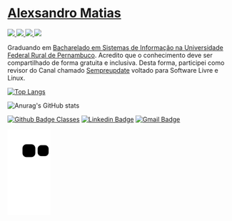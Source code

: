 # [Alexsandro Matias](https://sempreupdate.com.br/autor/alexsandro)

<a href="https://github.com/alexsandro-matias/maratonaJava_DevDojo">
  <img src="http://img.shields.io/badge/-Java-007396?style=flat-square&logo=java&logoColor=white">
</a>

<a href="https://github.com/alexsandro-matias/introducao-a-programacao-em-C"> 
  <img src="http://img.shields.io/badge/-C-007396?style=flat-square&logo=c&logoColor=white">
</a>

<a href="https://github.com/alexsandro-matias/curso-em-video-python">
  <img src="http://img.shields.io/badge/-Python-007396?style=flat-square&logo=python&logoColor=white">
</a>

<img src=" https://upload.wikimedia.org/wikipedia/commons/9/99/Unofficial_JavaScript_logo_2.svg" width="50px">


Graduando em [Bacharelado em Sistemas de Informação na Universidade Federal Rural de Pernambuco](https://wwws.cnpq.br/cvlattesweb/PKG_MENU.menu?f_cod=0039394FAFF802E6848757E691978AB9#). Acredito que o conhecimento deve ser compartilhado de forma gratuita e inclusiva. Desta forma, participei como revisor do Canal chamado [Sempreupdate](https://sempreupdate.com.br) voltado para Software Livre e Linux.  


[![Top Langs](https://github-readme-stats.vercel.app/api/top-langs/?username=alexsandro-matias)](https://github.com/alexsandro-matias/github-readme-stats)

![Anurag's GitHub stats](https://github-readme-stats.vercel.app/api?username=alexsandro-matias&show_icons=true&theme=dark)




[![Github Badge Classes](https://img.shields.io/badge/-Github%20Classes-000?style=flat-square&logo=Github&logoColor=white&link=https://github.com/alexsandro-matias )](https://github.com/alexsandro-matias)
[![Linkedin Badge](https://img.shields.io/badge/-LinkedIn-blue?style=flat-square&logo=Linkedin&logoColor=white&link=https://www.linkedin.com/in/alexsandro-matias-167437184//)](https://www.linkedin.com/in/alexsandro-matias-167437184/)
[![Gmail Badge](https://img.shields.io/badge/-Gmail-c14438?style=flat-square&logo=Gmail&logoColor=white&link=mailto:matiasalexsandro@gmail.com)](mailto:matiasalexsandro@gmail.com/)


![Snake animation](https://github.com/alexsandro-matias/alexsandro-matias/blob/output/github-contribution-grid-snake.svg)

